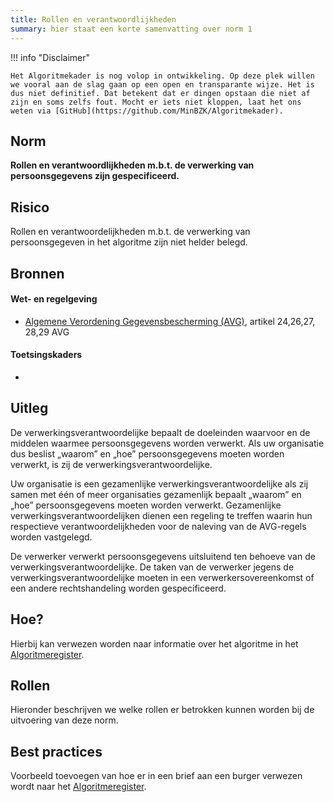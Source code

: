 ```yaml
---
title: Rollen en verantwoordlijkheden
summary: hier staat een korte samenvatting over norm 1
---
```


!!! info "Disclaimer"

    Het Algoritmekader is nog volop in ontwikkeling. Op deze plek willen we vooral aan de slag gaan op een open en transparante wijze. Het is dus niet definitief. Dat betekent dat er dingen opstaan die niet af zijn en soms zelfs fout. Mocht er iets niet kloppen, laat het ons weten via [GitHub](https://github.com/MinBZK/Algoritmekader).


## Norm
**Rollen en verantwoordlijkheden m.b.t. de verwerking van persoonsgegevens zijn gespecificeerd.**

## Risico
Rollen en verantwoordelijkheden m.b.t. de verwerking van persoonsgegeven in het algoritme zijn niet helder belegd.

## Bronnen

#### Wet- en regelgeving

- [Algemene Verordening Gegevensbescherming (AVG)](https://eur-lex.europa.eu/legal-content/NL/TXT/HTML/?uri=CELEX:32016R0679&qid=1685451198313), artikel 24,26,27, 28,29 AVG

#### Toetsingskaders
-

## Uitleg
De verwerkingsverantwoordelijke bepaalt de doeleinden waarvoor en de middelen waarmee persoonsgegevens worden verwerkt. Als uw organisatie dus beslist „waarom” en „hoe” persoonsgegevens moeten worden verwerkt, is zij de verwerkingsverantwoordelijke. 

Uw organisatie is een gezamenlijke verwerkingsverantwoordelijke als zij samen met één of meer organisaties gezamenlijk bepaalt „waarom” en „hoe” persoonsgegevens moeten worden verwerkt. Gezamenlijke verwerkingsverantwoordelijken dienen een regeling te treffen waarin hun respectieve verantwoordelijkheden voor de naleving van de AVG-regels worden vastgelegd.

De verwerker verwerkt persoonsgegevens uitsluitend ten behoeve van de verwerkingsverantwoordelijke. De taken van de verwerker jegens de verwerkingsverantwoordelijke moeten in een verwerkersovereenkomst of een andere rechtshandeling worden gespecificeerd.

## Hoe?
Hierbij kan verwezen worden naar informatie over het algoritme in het [Algoritmeregister](https://algoritmes.overheid.nl/nl). 

## Rollen
Hieronder beschrijven we welke rollen er betrokken kunnen worden bij de uitvoering van deze norm. 



## Best practices
Voorbeeld toevoegen van hoe er in een brief aan een burger verwezen wordt naar het [Algoritmeregister](https://algoritmes.overheid.nl/nl). 



